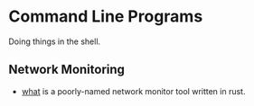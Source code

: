 # Command Line Programs

Doing things in the shell.

## Network Monitoring

- [what](https://github.com/imsnif/what) is a poorly-named network monitor tool written in rust.
